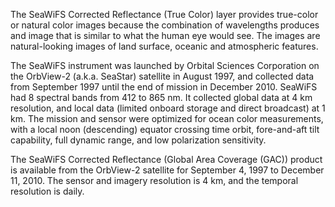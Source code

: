 The SeaWiFS Corrected Reflectance (True Color) layer provides true-color or natural color images because the combination of wavelengths produces and image that is similar to what the human eye would see. The images are natural-looking images of land surface, oceanic and atmospheric features.

The SeaWiFS instrument was launched by Orbital Sciences Corporation on the OrbView-2 (a.k.a. SeaStar) satellite in August 1997, and collected data from September 1997 until the end of mission in December 2010. SeaWiFS had 8 spectral bands from 412 to 865 nm. It collected global data at 4 km resolution, and local data (limited onboard storage and direct broadcast) at 1 km. The mission and sensor were optimized for ocean color measurements, with a local noon (descending) equator crossing time orbit, fore-and-aft tilt capability, full dynamic range, and low polarization sensitivity.

The SeaWiFS Corrected Reflectance (Global Area Coverage (GAC)) product is available from the OrbView-2 satellite for September 4, 1997 to December 11, 2010. The sensor and imagery resolution is 4 km, and the temporal resolution is daily.